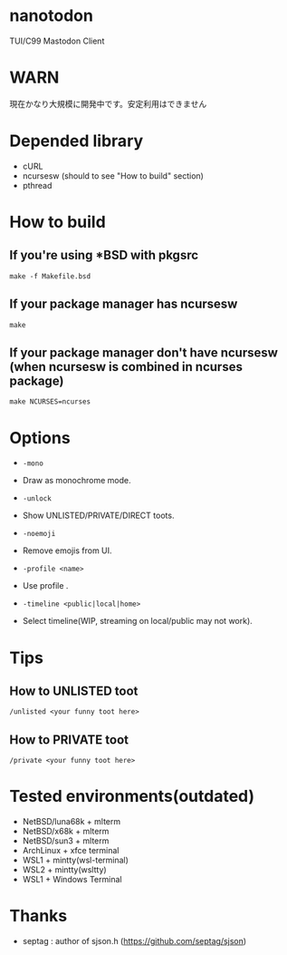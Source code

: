 # nanotodon
TUI/C99 Mastodon Client

# WARN
現在かなり大規模に開発中です。安定利用はできません

# Depended library
- cURL
- ncursesw (should to see "How to build" section)
- pthread

# How to build
## If you're using *BSD with pkgsrc
```make -f Makefile.bsd```

## If your package manager has ncursesw
```make```

## If your package manager don't have ncursesw (when ncursesw is combined in ncurses package)
```make NCURSES=ncurses```

# Options

- ```-mono```  
 - Draw as monochrome mode.

- ```-unlock```  
- Show UNLISTED/PRIVATE/DIRECT toots.

- ```-noemoji```  
- Remove emojis from UI.

- ```-profile <name>```  
- Use profile <name>.

- ```-timeline <public|local|home>```  
- Select timeline(WIP, streaming on local/public may not work).

# Tips
## How to UNLISTED toot
```/unlisted <your funny toot here>```

## How to PRIVATE toot
```/private <your funny toot here>```

# Tested environments(outdated)
- NetBSD/luna68k + mlterm
- NetBSD/x68k + mlterm
- NetBSD/sun3 + mlterm
- ArchLinux + xfce terminal
- WSL1 + mintty(wsl-terminal)
- WSL2 + mintty(wsltty)
- WSL1 + Windows Terminal

# Thanks
- septag : author of sjson.h (https://github.com/septag/sjson)
